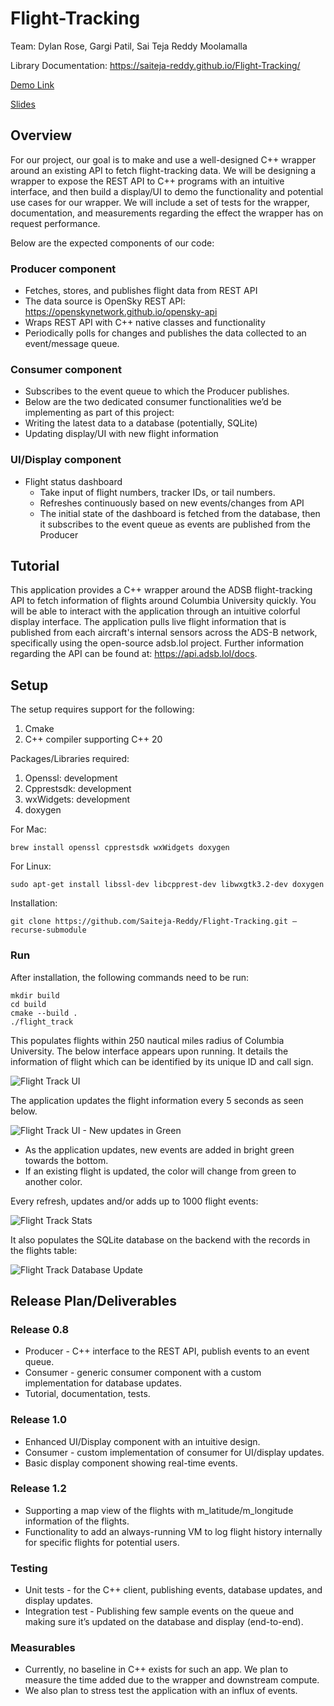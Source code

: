 # Flight-Tracking

Team: Dylan Rose, Gargi Patil, Sai Teja Reddy Moolamalla

Library Documentation: https://saiteja-reddy.github.io/Flight-Tracking/

[Demo Link](https://drive.google.com/file/d/18v-480bffOkiI2yinfUK0cQXCwYoQPPn/view?usp=sharing)

[Slides](https://docs.google.com/presentation/d/1tdNkIHsNe8axcTRKnMoTIz2ly7YPO44jpYaXMJZki0g/)

## Overview
For our project, our goal is to make and use a well-designed C++ wrapper around an existing API to fetch flight-tracking data. We will be designing a wrapper to expose the REST API to C++ programs with an intuitive interface, and then build a display/UI to demo the functionality and potential use cases for our wrapper. We will include a set of tests for the wrapper, documentation, and measurements regarding the effect the wrapper has on request performance. 

Below are the expected components of our code: 
### Producer component
- Fetches, stores, and publishes flight data from REST API
- The data source is OpenSky REST API: https://openskynetwork.github.io/opensky-api
- Wraps REST API with C++ native classes and functionality
- Periodically polls for changes and publishes the data collected to an event/message queue.

### Consumer component 
- Subscribes to the event queue to which the Producer publishes.
- Below are the two dedicated consumer functionalities we’d be implementing as part of this project:
- Writing the latest data to a database (potentially, SQLite)
- Updating display/UI with new flight information

### UI/Display component
- Flight status dashboard
  - Take input of flight numbers, tracker IDs, or tail numbers.
  - Refreshes continuously based on new events/changes from API
  - The initial state of the dashboard is fetched from the database, then it subscribes to the event queue as events are published from the Producer

## Tutorial

This application provides a C++ wrapper around the ADSB flight-tracking API to fetch information of flights around Columbia University quickly. You will be able to interact with the application through an intuitive colorful display interface.  The application pulls live flight information that is published from each aircraft's internal sensors across the ADS-B network, specifically using the open-source adsb.lol project.  Further information regarding the API can be found at:  https://api.adsb.lol/docs.

## Setup

The setup requires support for the following:
1. Cmake
2. C++ compiler supporting C++ 20

Packages/Libraries required:
1. Openssl: development
2. Cpprestsdk: development
3. wxWidgets: development
4. doxygen

For Mac: 
```
brew install openssl cpprestsdk wxWidgets doxygen
```

For Linux: 
```
sudo apt-get install libssl-dev libcpprest-dev libwxgtk3.2-dev doxygen
```

Installation:
```
git clone https://github.com/Saiteja-Reddy/Flight-Tracking.git –recurse-submodule
```

### Run

After installation, the following commands need to be run:

```
mkdir build
cd build
cmake --build .
./flight_track
```

This populates flights within 250 nautical miles radius of Columbia University. The below interface appears upon running. It details the information of flight which can be identified by its unique ID and call sign.

![Flight Track UI](imgs/img1.png)

The application updates the flight information every 5 seconds as seen below.

![Flight Track UI - New updates in Green](imgs/img2.png)


- As the application updates, new events are added in bright green towards the bottom.
- If an existing flight is updated, the color will change from green to another color.

Every refresh, updates and/or adds up to 1000 flight events:

![Flight Track Stats](imgs/img3.png)

It also populates the SQLite database on the backend with the records in the flights table:

![Flight Track Database Update](imgs/img3.png)


## Release Plan/Deliverables

### Release 0.8
- Producer - C++ interface to the REST API, publish events to an event queue.
- Consumer - generic consumer component with a custom implementation for database updates.
- Tutorial, documentation, tests.

### Release 1.0
- Enhanced UI/Display component with an intuitive design.
- Consumer - custom implementation of consumer for UI/display updates.
- Basic display component showing real-time events.

### Release 1.2
- Supporting a map view of the flights with m_latitude/m_longitude information of the flights.
- Functionality to add an always-running VM to log flight history internally for specific flights for potential users.

### Testing
- Unit tests - for the C++ client, publishing events, database updates, and display updates.
- Integration test - Publishing few sample events on the queue and making sure it’s updated on the database and display (end-to-end).

### Measurables 
- Currently, no baseline in C++ exists for such an app. We plan to measure the time added due to the wrapper and downstream compute.
- We also plan to stress test the application with an influx of events. 
